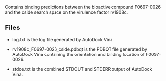 Contains binding predictions between the bioactive compound F0697-0026 and the cside search space on the virulence factor rv1908c.

## Files

- log.txt is the log file generated by AutoDock Vina.

- rv1908c_F0697-0026_cside.pdbqt is the PDBQT file generated by AutoDock Vina containing the orientation and binding location of F0697-0026.

- stdoe.txt is the combined STDOUT and STDERR output of AutoDock Vina.

